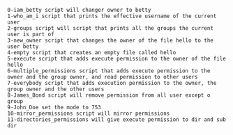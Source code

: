 ~~~~~~~~~~~~~~~~~~~~~~~~~~~~~~~~~~~~~~~~~~~~~~~~~~~~~~~~~~~~~~~~~~~~~~~~~~~~~~~~
0-iam_betty script will changer owner to betty
1-who_am_i script that prints the effective username of the current user
2-groups script will script that prints all the groups the current user is part of
3-new_owner script that changes the owner of the file hello to the user betty
4-empty script that creates an empty file called hello
5-execute script that adds execute permission to the owner of the file hello
6-multiple_permissions script that adds execute permission to the owner and the group owner, and read permission to other users
7-everybody script that adds execution permission to the owner, the group owner and the other users
8-James_Bond script will remove permission from all user except o group
9-John_Doe set the mode to 753
10-mirror_permissions script will mirror permissions
11-directories_permissions will give execute permission to dir and sub dir 
~~~~~~~~~~~~~~~~~~~~~~~~~~~~~~~~~~~~~~~~~~~~~~~~~~~~~~~~~~~~~~~~~~~~~~~~~~~~~~~~
